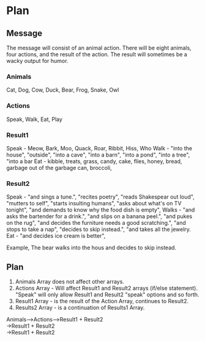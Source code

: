 # Plan

## Message

The message will consist of an animal action. There will be eight animals, four actions, and the result of the action. The result will sometimes be a wacky output for humor.

### Animals

Cat, Dog, Cow, Duck, Bear, Frog, Snake, Owl

### Actions

Speak, Walk, Eat, Play

### Result1

Speak - Meow, Bark, Moo, Quack, Roar, Ribbit, Hiss, Who
Walk - "into the house", "outside", "into a cave", "into a barn", "into a pond", "into a tree", "into a bar
Eat - kibble, treats, grass, candy, cake, flies, honey, bread, garbage out of the garbage can, broccoli, 

### Result2
Speak - "and sings a tune.", "recites poetry", "reads Shakespear out loud", "mutters to self", "starts insulting humans", "asks about what's on TV tonight", "and demands to know why the food dish is empty", 
Walks - "and asks the bartender for a drink.", "and slips on a banana peel.", "and pukes on the rug", "and decides the furniture needs a good scratching.", "and stops to take a nap", "decides to skip instead.", "and takes all the jewelry.
Eat - "and decides ice cream is better", 

Example, The bear walks into the hous and decides to skip instead.

## Plan

1. Animals Array does not affect other arrays.
2. Actions Array - Will affect Result1 and Result2 arrays (if/else statement). "Speak" will only allow Result1 and Result2 "speak" options and so forth.
3. Result1 Array - is the result of the Action Array, continues to Result2.
4. Results2 Array - is a continuation of Results1 Array.

Animals-->Actions-->Result1 + Result2
                 \
                  ->Result1 + Result2
                  \
                   ->Result1 + Result2